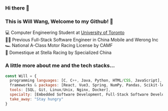 ### Hi there 👋
### This is Will Wang, Welcome to my Github! 👋
💻 Computer Engineering Student at <a href="https://www.engineering.utoronto.ca/">University of Toronto</a> <br>
🧑‍💻 Previous Full-Stack Software Engineer in China Mobile and Werong Inc<br>
🏎️ National A-Class Motor Racing License by CAMF <br>
🚴 Domestique at Stella Racing by Specialized China<br>


### A little more about me and the tech stacks...  

```javascript
const Will = {
  programming languages: [C, C++, Java, Python, HTML/CSS, JavaScript],
  frameworks & packages: [React, Vue3, Spring, NumPy, Pandas, Scikit-learn, PyTorch],
  tools: [SQL, Git, Linux/Unix, Nginx, Docker],
  specialty: [Embedded Software Development, Full-Stack Software Development, Machine Learning, Deep Learning]
  take_away: "Stay hungry"
}
```
